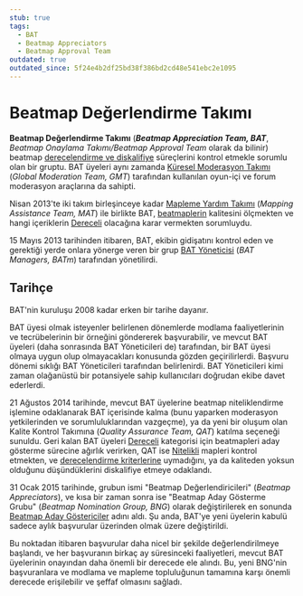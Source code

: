 ```yaml
---
stub: true
tags:
  - BAT
  - Beatmap Appreciators
  - Beatmap Approval Team
outdated: true
outdated_since: 5f24e4b2df25bd38f386bd2cd48e541ebc2e1095
---
```


# Beatmap Değerlendirme Takımı

**Beatmap Değerlendirme Takımı** (***Beatmap Appreciation Team, BAT***, *Beatmap Onaylama Takımı/Beatmap Approval Team* olarak da bilinir) beatmap [derecelendirme ve diskalifiye](/wiki/Beatmap_ranking_procedure) süreçlerini kontrol etmekle sorumlu olan bir gruptu. BAT üyeleri aynı zamanda [Küresel Moderasyon Takımı](/wiki/People/The_Team/Global_Moderation_Team) (*Global Moderation Team, GMT*) tarafından kullanılan oyun-içi ve forum moderasyon araçlarına da sahipti.

Nisan 2013'te iki takım birleşinceye kadar [Mapleme Yardım Takımı](/wiki/Modding/Mapping_Assistance_Team) (*Mapping Assistance Team, MAT*) ile birlikte BAT, [beatmaplerin](/wiki/Beatmap) kalitesini ölçmekten ve hangi içeriklerin [Dereceli](/wiki/Beatmap/Category#ranked) olacağına karar vermekten sorumluydu.

15 Mayıs 2013 tarihinden itibaren, BAT, ekibin gidişatını kontrol eden ve gerektiği yerde onlara yönerge veren bir grup [BAT Yöneticisi](/wiki/Modding/BAT_Managers) (*BAT Managers, BATm*) tarafından yönetilirdi.

## Tarihçe

BAT'nin kuruluşu 2008 kadar erken bir tarihe dayanır.

BAT üyesi olmak isteyenler belirlenen dönemlerde modlama faaliyetlerinin ve tecrübelerinin bir örneğini göndererek başvurabilir, ve mevcut BAT üyeleri (daha sonrasında BAT Yöneticileri de) tarafından, bir BAT üyesi olmaya uygun olup olmayacakları konusunda gözden geçirilirlerdi. Başvuru dönemi sıklığı BAT Yöneticileri tarafından belirlenirdi. BAT Yöneticileri kimi zaman olağanüstü bir potansiyele sahip kullanıcıları doğrudan ekibe davet ederlerdi.

21 Ağustos 2014 tarihinde, mevcut BAT üyelerine beatmap niteliklendirme işlemine odaklanarak BAT içerisinde kalma (bunu yaparken moderasyon yetkilerinden ve sorumluluklarından vazgeçme), ya da yeni bir oluşum olan Kalite Kontrol Takımına (*Quality Assurance Team, QAT*) katılma seçeneği sunuldu. Geri kalan BAT üyeleri [Dereceli](/wiki/Beatmap/Category#ranked) kategorisi için beatmapleri aday gösterme sürecine ağırlık verirken, QAT ise [Nitelikli](/wiki/Beatmap/Category#qualified) mapleri kontrol etmekten, ve [derecelendirme kriterlerine](/wiki/Ranking_Criteria) uymadığını, ya da kaliteden yoksun olduğunu düşündüklerini diskalifiye etmeye odaklandı.

31 Ocak 2015 tarihinde, grubun ismi "Beatmap Değerlendiricileri" (*Beatmap Appreciators*), ve kısa bir zaman sonra ise "Beatmap Aday Gösterme Grubu" (*Beatmap Nomination Group, BNG*) olarak değiştirilerek en sonunda [Beatmap Aday Göstericiler](/wiki/People/The_Team/Beatmap_Nominators) adını aldı. Şu anda, BAT'ye yeni üyelerin kabulü sadece aylık başvurular üzerinden olmak üzere değiştirildi.

Bu noktadan itibaren başvurular daha nicel bir şekilde değerlendirilmeye başlandı, ve her başvuranın birkaç ay süresinceki faaliyetleri, mevcut BAT üyelerinin onayından daha önemli bir derecede ele alındı. Bu, yeni BNG'nin başvuranlara ve modlama ve mapleme topluluğunun tamamına karşı önemli derecede erişilebilir ve şeffaf olmasını sağladı.
